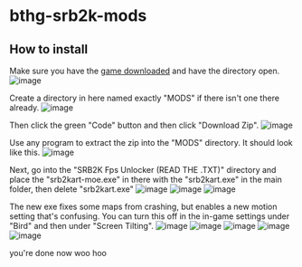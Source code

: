 # bthg-srb2k-mods

## How to install

Make sure you have the [game downloaded](https://mb.srb2.org/addons/srb2kart.2435/) and have the directory open.
![image](https://user-images.githubusercontent.com/63884718/181393954-328e25e3-342c-4b61-a91d-b5f87dee7b43.png)

Create a directory in here named exactly "MODS" if there isn't one there already.
![image](https://user-images.githubusercontent.com/63884718/181394261-a4f61e5d-4dc4-4ead-8fda-99c714a00553.png)

Then click the green "Code" button and then click "Download Zip".
![image](https://user-images.githubusercontent.com/63884718/181394306-9907419b-253a-4aa7-b1a8-a681f4ce6803.png)

Use any program to extract the zip into the "MODS" directory. It should look like this.
![image](https://user-images.githubusercontent.com/63884718/181394459-de4a20ce-1daf-495b-8f1c-68b43a2b6e2c.png)

Next, go into the "SRB2K Fps Unlocker (READ THE .TXT)" directory and place the "srb2kart-moe.exe" in there with the "srb2kart.exe" in the main folder, then delete "srb2kart.exe"
![image](https://user-images.githubusercontent.com/63884718/181395059-94860314-b5fb-4675-9faa-d059e5f231ef.png)
![image](https://user-images.githubusercontent.com/63884718/181395177-23c63ff4-28a5-480b-b1da-ea55d93454d1.png)
![image](https://user-images.githubusercontent.com/63884718/181395201-52b5010b-65fd-4f65-ba1c-0655316fd19b.png)

The new exe fixes some maps from crashing, but enables a new motion setting that's confusing. You can turn this off in the in-game settings under "Bird" and then under "Screen Tilting".
![image](https://user-images.githubusercontent.com/63884718/181395487-818e48ed-3f8a-4d17-a321-6dc78829bb9f.png)
![image](https://user-images.githubusercontent.com/63884718/181395502-c9a5367a-2f34-4b8b-ab1d-c074b1f4b844.png)
![image](https://user-images.githubusercontent.com/63884718/181395574-26b63060-b560-423e-8991-ec67e663e470.png)
![image](https://user-images.githubusercontent.com/63884718/181395599-27e9b8df-a2be-4149-b6c3-69db7a51e0b5.png)
![image](https://user-images.githubusercontent.com/63884718/181395632-4e072dfa-fa71-44f1-b187-43d407d86879.png)

you're done now woo hoo
